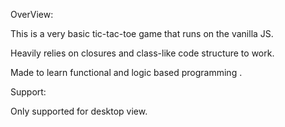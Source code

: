OverView:

  This is a very basic tic-tac-toe game that runs on the vanilla JS.
  
  Heavily relies on closures and class-like code structure to work.
  
  Made to learn functional and logic based programming .

Support:

  Only supported for desktop view.
